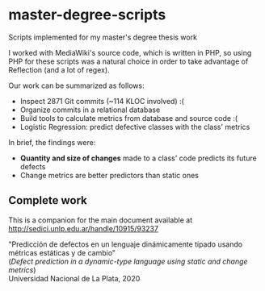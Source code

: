 # master-degree-scripts
Scripts implemented for my master's degree thesis work

I worked with MediaWiki's source code, which is written in PHP, so using PHP for these scripts was a natural choice in order to take advantage of Reflection (and a lot of regex).

Our work can be summarized as follows:
* Inspect 2871 Git commits (~114 KLOC involved) :(
* Organize commits in a relational database
* Build tools to calculate metrics from database and source code :(
* Logistic Regression: predict defective classes with the class' metrics

In brief, the findings were:
* **Quantity and size of changes** made to a class' code predicts its future defects
* Change metrics are better predictors than static ones


## Complete work

This is a companion for the main document available at http://sedici.unlp.edu.ar/handle/10915/93237

"Predicción de defectos en un lenguaje dinámicamente tipado usando métricas estáticas y de cambio"  
(_Defect prediction in a dynamic-type language using static and change metrics_)  
Universidad Nacional de La Plata, 2020


